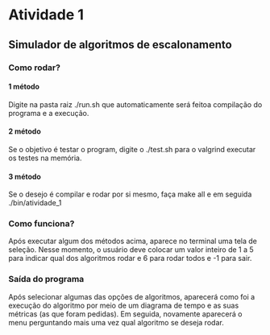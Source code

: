 # Atividade 1
## Simulador de algoritmos de escalonamento

### Como rodar?
#### 1 método
Digite na pasta raiz ./run.sh que automaticamente será feitoa compilação do programa e a execução.
#### 2 método
Se o objetivo é testar o program, digite o ./test.sh para o valgrind executar os testes na memória.
#### 3 método
Se o desejo é compilar e rodar por si mesmo, faça make all e em seguida ./bin/atividade_1

### Como funciona?
Após executar algum dos métodos acima, aparece no terminal uma tela de seleção. Nesse momento, o usuário
deve colocar um valor inteiro de 1 a 5 para indicar qual dos algoritmos rodar e 6 para rodar todos e -1 para sair.

### Saída do programa
Após selecionar algumas das opções de algoritmos, aparecerá como foi a execução do algoritmo por meio de um diagrama
de tempo e as suas métricas (as que foram pedidas). Em seguida, novamente aparecerá o menu perguntando mais uma vez
qual algoritmo se deseja rodar.
